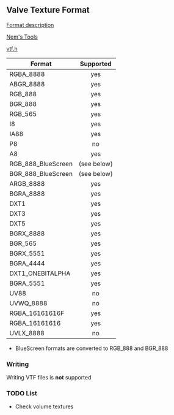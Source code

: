 ## Valve Texture Format

[Format description](https://developer.valvesoftware.com/wiki/Valve_Texture_Format)

[Nem's Tools](http://nemesis.thewavelength.net/index.php?c=149)

[vtf.h](https://github.com/ValveSoftware/source-sdk-2013/blob/master/sp/src/public/vtf/vtf.h)

| Format             | Supported |
| ------------------ |:---------:|
| RGBA_8888          |    yes    |
| ABGR_8888          |    yes    |
| RGB_888            |    yes    |
| BGR_888            |    yes    |
| RGB_565            |    yes    |
| I8                 |    yes    |
| IA88               |    yes    |
| P8                 |    no     |
| A8                 |    yes    |
| RGB_888_BlueScreen |(see below)|
| BGR_888_BlueScreen |(see below)|
| ARGB_8888          |    yes    |
| BGRA_8888          |    yes    |
| DXT1               |    yes    |
| DXT3               |    yes    |
| DXT5               |    yes    |
| BGRX_8888          |    yes    |
| BGR_565            |    yes    |
| BGRX_5551          |    yes    |
| BGRA_4444          |    yes    |
| DXT1_ONEBITALPHA   |    yes    |
| BGRA_5551          |    yes    |
| UV88               |    no     |
| UVWQ_8888          |    no     |
| RGBA_16161616F     |    yes    |
| RGBA_16161616      |    yes    |
| UVLX_8888          |    no     |

* BlueScreen formats are converted to RGB_888 and BGR_888

### Writing

Writing VTF files is **not** supported

### TODO List

* Check volume textures
